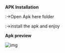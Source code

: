 **APK Installation**
<p></p>
<p>:->Open Apk here folder</p> 
<p>:->install the apk and enjoy</p>

<P></P>

**Apk preview**

![img](https://github.com/MAS00M007/Weather-App/assets/128932048/37e277ca-8132-4469-bd24-e667870d7b3c)
